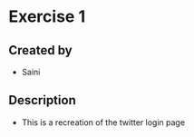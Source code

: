 # Exercise 1

## Created by
- Saini

## Description
- This is a recreation of the twitter login page